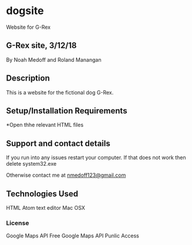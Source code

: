 # dogsite
Website for G-Rex

## G-Rex site, 3/12/18

By Noah Medoff and Roland Manangan

## Description
This is a website for the fictional dog G-Rex.


## Setup/Installation Requirements

*Open thhe relevant HTML files

## Support and contact details
If you run into any issues restart your computer. If that does not work then delete system32.exe

Otherwise contact me at nmedoff123@gmail.com

## Technologies Used
HTML
Atom text editor
Mac OSX


### License
Google Maps API Free
Google Maps API Punlic Access
